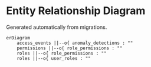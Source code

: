 # Entity Relationship Diagram

Generated automatically from migrations.

```mermaid
erDiagram
    access_events ||--o{ anomaly_detections : ""
    permissions ||--o{ role_permissions : ""
    roles ||--o{ role_permissions : ""
    roles ||--o{ user_roles : ""
```
